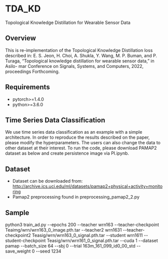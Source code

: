# TDA_KD
Topological Knowledge Distillation for Wearable Sensor Data

## Overview
This is re-implementation of the Topological Knowledge Distillation loss described in:
E. S. Jeon, H. Choi, A. Shukla, Y. Wang, M. P. Buman, and P. Turaga,
“Topological knowledge distillation for wearable sensor data,” in Asilo-
mar Conference on Signals, Systems, and Computers, 2022, proceedings
Forthcoming.

## Requirements
* pytorch>=1.4.0
* python>=3.6.0

## Time Series Data Classification
We use time series data classification as an example with a simple architecture. In order to reproduce the results described on the paper, please modify the hyperparameters. The users can also change the data to other dataset at their interest.
To run the code, please download PAMAP2 dataset as below and create persistence image via PI.ipynb.

## Dataset
* Dataset can be downloaded from:
 http://archive.ics.uci.edu/ml/datasets/pamap2+physical+activity+monitoring
* Pamap2 preprocessing found in preprocessing_pamap2_2.py


## Sample
python3 train_ad.py --epochs 200 --teacher wrn163 --teacher-checkpoint Teaimg/wrn/wrn163_0_image.pth.tar --teacher2 wrn1631 --teacher-checkpoint2 Teasig/wrn/wrn163_0_signal.pth.tar --student wrn1611 --student-checkpoint Teasig/wrn/wrn161_0_signal.pth.tar --cuda 1 --dataset pamap --batch_size 64 --sbj 0 --trial 163m_161_099_id0_00_std --save_weight 0 --seed 1234

